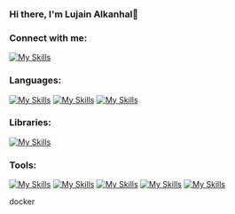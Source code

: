 ### Hi there, I'm Lujain Alkanhal👋

### Connect with me:
[![My Skills](https://skillicons.dev/icons?i=linkedin)](https://www.linkedin.com/in/lujainibraheem/)

### Languages:
[![My Skills](https://skillicons.dev/icons?i=swift)](https://developer.apple.com/swift/) [![My Skills](https://skillicons.dev/icons?i=java)](https://dev.java) [![My Skills](https://skillicons.dev/icons?i=mysql)](https://www.mysql.com) 

### Libraries:
[![My Skills](https://skillicons.dev/icons?i=spring)](https://spring.io)

### Tools:
[![My Skills](https://skillicons.dev/icons?i=idea)](https://www.jetbrains.com/idea/) [![My Skills](https://skillicons.dev/icons?i=firebase)](https://firebase.google.com) [![My Skills](https://skillicons.dev/icons?i=vscode)](https://code.visualstudio.com/) [![My Skills](https://skillicons.dev/icons?i=postman)](https://www.postman.com) [![My Skills](https://skillicons.dev/icons?i=dg)](https://www.postman.com) 








docker
<!--
**lujain2000-c/Lujain2000-c** is a ✨ _special_ ✨ repository because its `README.md` (this file) appears on your GitHub profile.

Here are some ideas to get you started:

- 🔭 I’m currently working on ...
- 🌱 I’m currently learning ...
- 👯 I’m looking to collaborate on ...
- 🤔 I’m looking for help with ...
- 💬 Ask me about ...
- 📫 How to reach me: ...
- 😄 Pronouns: ...
- ⚡ Fun fact: ...
-->
